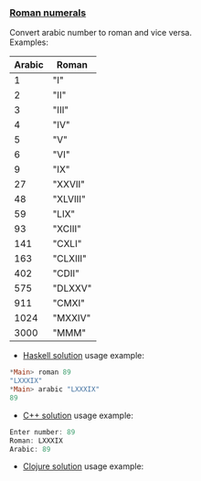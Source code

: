### <ins>Roman numerals</ins>

Convert arabic number to roman and vice versa.  
Examples:

  Arabic | Roman
 --------|--------
    1    | "I"
    2    | "II"
    3    | "III"
    4    | "IV"
    5    | "V"
    6    | "VI"
    9    | "IX"
    27   | "XXVII"
    48   | "XLVIII"
    59   | "LIX"
    93   | "XCIII"
    141  | "CXLI"
    163  | "CLXIII"
    402  | "CDII"
    575  | "DLXXV"
    911  | "CMXI"
    1024 | "MXXIV"
    3000 | "MMM"

- [Haskell solution](Roman.hs) usage example:
```haskell
*Main> roman 89
"LXXXIX"
*Main> arabic "LXXXIX"
89
```
- [C++ solution](roman.cpp) usage example:
```c++
Enter number: 89
Roman: LXXXIX
Arabic: 89
```
- [Clojure solution](roman.clj) usage example:
```clojure
```
